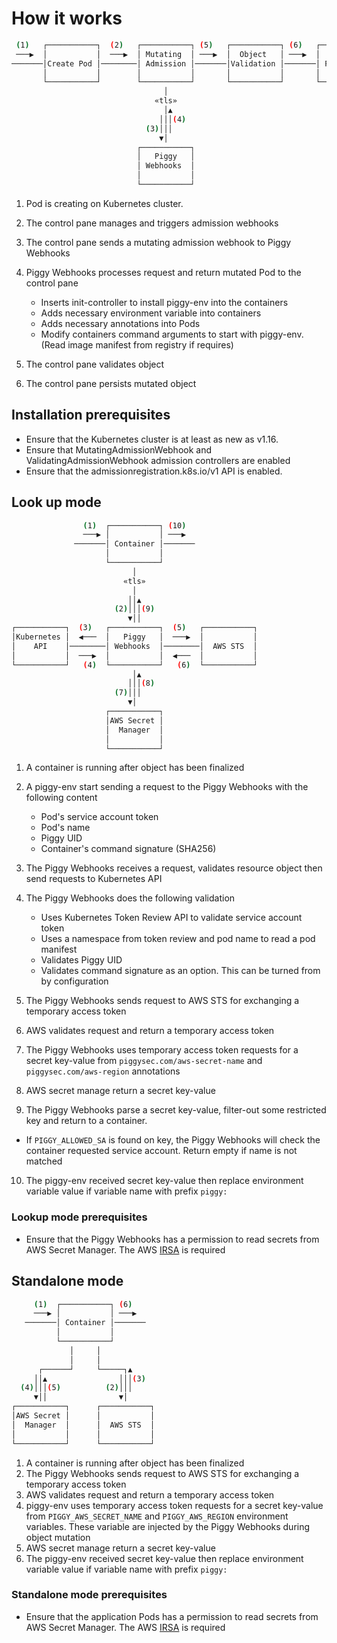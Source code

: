 # How it works

```bash
 (1)   ┌───────────┐  (2)   ┌───────────┐ (5)   ┌───────────┐ (6)   ┌───────────┐
 ───▶  │           │  ───▶  │ Mutating  │ ───▶  │  Object   │ ───▶  │           │
───────│Create Pod │────────│ Admission │───────│Validation │───────│ Persisted │
       │           │        │           │       │           │       │           │
       └───────────┘        └───────────┘       └───────────┘       └───────────┘
                                  │
                                «tls»
                                  │▲
                                 │││(4)
                              (3)│││
                                 ▼│
                            ┌───────────┐
                            │   Piggy   │
                            │ Webhooks  │
                            │           │
                            └───────────┘
```

1) Pod is creating on Kubernetes cluster.
2) The control pane manages and triggers admission webhooks
3) The control pane sends a mutating admission webhook to Piggy Webhooks
4) Piggy Webhooks processes request and return mutated Pod to the control pane

    - Inserts init-controller to install piggy-env into the containers
    - Adds necessary environment variable into containers
    - Adds necessary annotations into Pods
    - Modify containers command arguments to start with piggy-env. (Read image manifest from registry if requires)

5) The control pane validates object
6) The control pane persists mutated object

## Installation prerequisites

  - Ensure that the Kubernetes cluster is at least as new as v1.16.
  - Ensure that MutatingAdmissionWebhook and ValidatingAdmissionWebhook admission controllers are enabled
  - Ensure that the admissionregistration.k8s.io/v1 API is enabled.

## Look up mode

```bash
                (1)  ┌───────────┐ (10)
                ───▶ │           │ ───▶
              ───────│ Container │───────
                     │           │
                     └───────────┘
                           │
                         «tls»
                           │
                          ││▲
                       (2)│││(9)
                          ▼││
┌───────────┐  (3)   ┌───────────┐  (5)   ┌───────────┐
│Kubernetes │  ◀───  │   Piggy   │  ───▶  │           │
│    API    │────────│ Webhooks  │────────│  AWS STS  │
│           │  ───▶  │           │  ◀───  │           │
└───────────┘   (4)  └───────────┘   (6)  └───────────┘
                           │▲
                          │││(8)
                       (7)│││
                          ▼│
                     ┌───────────┐
                     │AWS Secret │
                     │  Manager  │
                     │           │
                     └───────────┘
```

1) A container is running after object has been finalized
2) A piggy-env start sending a request to the Piggy Webhooks with the following content

    - Pod's service account token
    - Pod's name
    - Piggy UID
    - Container's command signature (SHA256)

3) The Piggy Webhooks receives a request, validates resource object then send requests to Kubernetes API
4) The Piggy Webhooks does the following validation

    - Uses Kubernetes Token Review API to validate service account token
    - Uses a namespace from token review and pod name to read a pod manifest
    - Validates Piggy UID
    - Validates command signature as an option. This can be turned from by configuration

5) The Piggy Webhooks sends request to AWS STS for exchanging a temporary access token
6) AWS validates request and return a temporary access token
7) The Piggy Webhooks uses temporary access token requests for a secret key-value from `piggysec.com/aws-secret-name` and `piggysec.com/aws-region` annotations
8) AWS secret manage return a secret key-value
9) The Piggy Webhooks parse a secret key-value, filter-out some restricted key and return to a container.

  - If `PIGGY_ALLOWED_SA` is found on key, the Piggy Webhooks will check the container requested service account. Return empty if name is not matched

10) The piggy-env received secret key-value then replace environment variable value if variable name with prefix `piggy:`

### Lookup mode prerequisites

  - Ensure that the Piggy Webhooks has a permission to read secrets from AWS Secret Manager. The AWS [IRSA](https://docs.aws.amazon.com/eks/latest/userguide/iam-roles-for-service-accounts.html) is required

## Standalone mode

```bash
     (1)  ┌───────────┐ (6)
     ───▶ │           │ ───▶
   ───────│ Container │───────
          │           │
          └───────────┘
             │     │
             │     │
      ┌──────┘     └─────┐▲
     ││▲                │││(3)
  (4)│││(5)          (2)│││
     ▼││                ▼│
┌───────────┐      ┌───────────┐
│AWS Secret │      │           │
│  Manager  │      │  AWS STS  │
│           │      │           │
└───────────┘      └───────────┘
```

1) A container is running after object has been finalized
2) The Piggy Webhooks sends request to AWS STS for exchanging a temporary access token
3) AWS validates request and return a temporary access token
4) piggy-env uses temporary access token requests for a secret key-value from `PIGGY_AWS_SECRET_NAME` and `PIGGY_AWS_REGION` environment variables. These variable are injected by the Piggy Webhooks during object mutation
5) AWS secret manage return a secret key-value
6) The piggy-env received secret key-value then replace environment variable value if variable name with prefix `piggy:`

### Standalone mode prerequisites

  - Ensure that the application Pods has a permission to read secrets from AWS Secret Manager. The AWS [IRSA](https://docs.aws.amazon.com/eks/latest/userguide/iam-roles-for-service-accounts.html) is required
